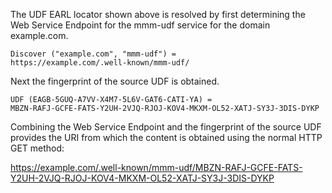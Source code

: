 The UDF EARL locator shown above is resolved by first determining the Web Service
Endpoint for the mmm-udf service for the domain example.com.

~~~~
Discover ("example.com", "mmm-udf") = 
https://example.com/.well-known/mmm-udf/
~~~~

Next the fingerprint of the source UDF is obtained.

~~~~
UDF (EAGB-5GUQ-A7VV-X4M7-5L6V-GAT6-CATI-YA) =
MBZN-RAFJ-GCFE-FATS-Y2UH-2VJQ-RJOJ-KOV4-MKXM-OL52-XATJ-SY3J-3DIS-DYKP
~~~~

Combining the Web Service Endpoint and the fingerprint of the source UDF provides
the URI from which the content is obtained using the normal HTTP GET method:

https://example.com/.well-known/mmm-udf/MBZN-RAFJ-GCFE-FATS-Y2UH-2VJQ-RJOJ-KOV4-MKXM-OL52-XATJ-SY3J-3DIS-DYKP


